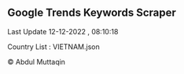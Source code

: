 

## Google Trends Keywords Scraper 
 
Last Update 12-12-2022 , 08:10:18

Country List :
VIETNAM.json



© Abdul Muttaqin 
